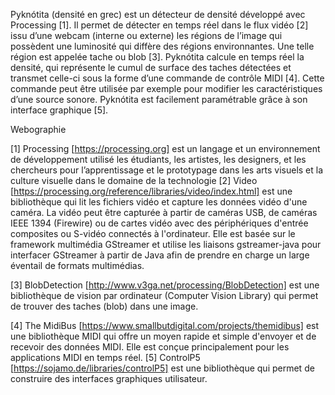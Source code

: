 Pyknótita (densité en grec) est un détecteur de densité développé avec Processing [1]. Il permet de détecter en temps réel dans le flux vidéo [2] issu d’une webcam (interne ou externe) les régions de l’image qui possèdent une luminosité qui diffère des régions environnantes. Une telle région est appelée tache ou blob [3].  Pyknótita calcule en temps réel la densité, qui représente le cumul de surface des taches détectées et transmet celle-ci sous la forme d’une commande de contrôle MIDI [4]. Cette commande peut être utilisée par exemple pour modifier les caractéristiques d’une source sonore. Pyknótita est facilement paramétrable grâce à son interface graphique [5].

Webographie

 [1] Processing  [https://processing.org]  est un langage et un environnement de développement utilisé les étudiants, les artistes, les designers, et les chercheurs pour l’apprentissage et le prototypage dans les arts visuels et la culture visuelle dans le domaine de la technologie
 [2] Video [https://processing.org/reference/libraries/video/index.html] est une bibliothèque qui lit les fichiers vidéo et capture les données vidéo d'une caméra. La vidéo peut être capturée à partir de caméras USB, de caméras IEEE 1394 (Firewire) ou de cartes vidéo avec des périphériques d'entrée composites ou S-vidéo connectés à l'ordinateur. Elle est basée sur le framework multimédia GStreamer et utilise les liaisons gstreamer-java pour interfacer GStreamer à partir de Java afin de prendre en charge un large éventail de formats multimédias. 

[3] BlobDetection  [http://www.v3ga.net/processing/BlobDetection] est une bibliothèque de vision par ordinateur (Computer Vision Library) qui permet de trouver des taches (blob) dans une image.

[4] The MidiBus [https://www.smallbutdigital.com/projects/themidibus] est une bibliothèque MIDI qui offre un moyen rapide et simple d'envoyer et de recevoir des données MIDI. Elle est conçue principalement pour les applications MIDI en temps réel.
[5] ControlP5 [https://sojamo.de/libraries/controlP5] est une bibliothèque qui permet de construire des interfaces graphiques utilisateur.
